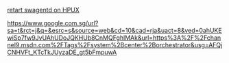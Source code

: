 [retart swagentd on HPUX](https://community.hpe.com/t5/System-Administration/Problem-with-quot-swreg-quot-or-quot-swacl-quot-on-hpux-11-23/td-p/3878758)

https://www.google.com.sg/url?sa=t&rct=j&q=&esrc=s&source=web&cd=10&cad=rja&uact=8&ved=0ahUKEwiSp7fw9JvUAhUDoJQKHUb8CnMQFghlMAk&url=https%3A%2F%2Fchannel9.msdn.com%2FTags%2Fsystem%2Bcenter%2Borchestrator&usg=AFQjCNHVFt_KTcTkJUyzaDE_gt5bFmpuwA



